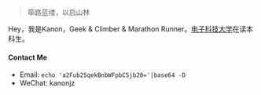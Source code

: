 > 筚路蓝缕，以启山林  

Hey，我是Kanon，Geek & Climber & Marathon Runner。[电子科技大学](http://www.uestc.edu.cn/)在读本科生。

#### Contact Me
- Email: `echo 'a2Fub25qekBnbWFpbC5jb20='|base64 -D`
- WeChat: kanonjz
<br><br><br><br><br>

